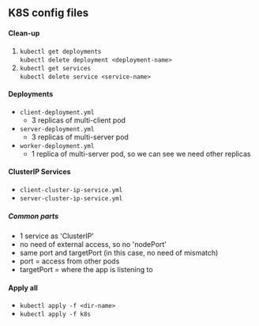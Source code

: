 ## K8S config files

#### Clean-up
1. `kubectl get deployments`\
    `kubectl delete deployment <deployment-name>`
2. `kubectl get services`\
    `kubectl delete service <service-name>`

#### Deployments
- `client-deployment.yml`
    - 3 replicas of multi-client pod
- `server-deployment.yml`
    - 3 replicas of multi-server pod
- `worker-deployment.yml`
    - 1 replica of multi-server pod, so we can see we need other replicas

#### ClusterIP Services
- `client-cluster-ip-service.yml`
- `server-cluster-ip-service.yml`

##### Common parts
- 1 service as 'ClusterIP'
- no need of external access, so no 'nodePort'
- same port and targetPort (in this case, no need of mismatch)
- port = access from other pods
- targetPort = where the app is listening to

#### Apply all
- `kubectl apply -f <dir-name>`
- `kubectl apply -f k8s`